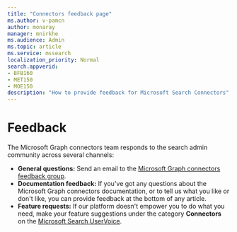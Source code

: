 ```yaml
---
title: "Connectors feedback page"
ms.author: v-pamcn
author: monaray
manager: mnirkhe
ms.audience: Admin
ms.topic: article
ms.service: mssearch
localization_priority: Normal
search.appverid:
- BFB160
- MET150
- MOE150
description: "How to provide feedback for Microsoft Search Connectors"
---
```


# Feedback

The Microsoft Graph connectors team responds to the search admin community across several channels:

* **General questions:** Send an email to the [Microsoft Graph connectors feedback group](mailto:MicrosoftGraphConnectorsFeedback@service.microsoft.com).
* **Documentation feedback:** If you've got any questions about the Microsoft Graph connectors documentation, or to tell us what you like or don't like, you can provide feedback at the bottom of any article. 
* **Feature requests:** If our platform doesn't empower you to do what you need, make your feature suggestions under the category **Connectors** on the <a href="https://office365.uservoice.com/forums/925270-microsoft-search" target="_blank" data-linktype="external">Microsoft Search UserVoice</a>.

